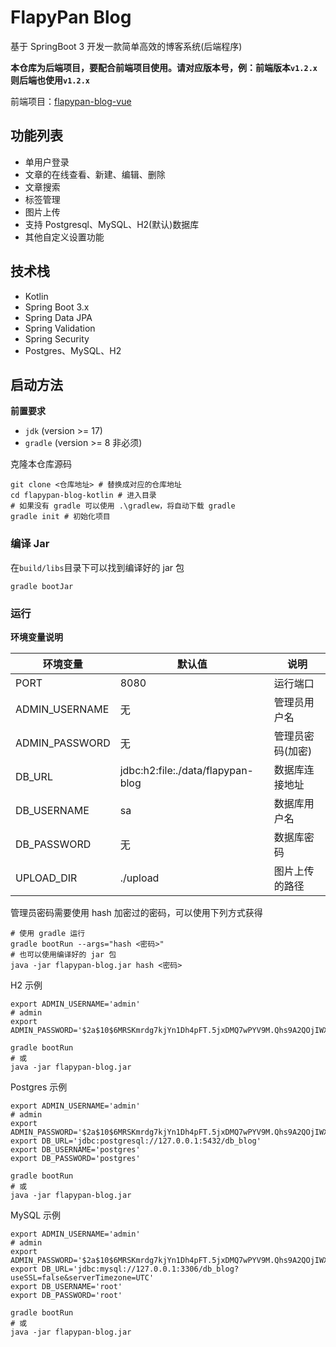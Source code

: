 # FlapyPan Blog

基于 SpringBoot 3 开发一款简单高效的博客系统(后端程序)

**本仓库为后端项目，要配合前端项目使用。请对应版本号，例：前端版本`v1.2.x`则后端也使用`v1.2.x`**

前端项目：[flapypan-blog-vue](https://github.com/FlapyPan/flapypan-blog-vue)

## 功能列表

- 单用户登录
- 文章的在线查看、新建、编辑、删除
- 文章搜索
- 标签管理
- 图片上传
- 支持 Postgresql、MySQL、H2(默认)数据库
- 其他自定义设置功能

## 技术栈

- Kotlin
- Spring Boot 3.x
- Spring Data JPA
- Spring Validation
- Spring Security
- Postgres、MySQL、H2

## 启动方法

**前置要求**

- `jdk` (version >= 17)
- `gradle` (version >= 8 非必须)

克隆本仓库源码

```shell
git clone <仓库地址> # 替换成对应的仓库地址
cd flapypan-blog-kotlin # 进入目录
# 如果没有 gradle 可以使用 .\gradlew，将自动下载 gradle
gradle init # 初始化项目
```

### 编译 Jar

在`build/libs`目录下可以找到编译好的 jar 包

```shell
gradle bootJar
```

### 运行

**环境变量说明**

| 环境变量           | 默认值                               | 说明        |
|----------------|-----------------------------------|-----------|
| PORT           | 8080                              | 运行端口      |
| ADMIN_USERNAME | 无                                 | 管理员用户名    |
| ADMIN_PASSWORD | 无                                 | 管理员密码(加密) |
| DB_URL         | jdbc:h2:file:./data/flapypan-blog | 数据库连接地址   |
| DB_USERNAME    | sa                                | 数据库用户名    |
| DB_PASSWORD    | 无                                 | 数据库密码     |
| UPLOAD_DIR     | ./upload                          | 图片上传的路径   |

管理员密码需要使用 hash 加密过的密码，可以使用下列方式获得

```shell
# 使用 gradle 运行
gradle bootRun --args="hash <密码>"
# 也可以使用编译好的 jar 包
java -jar flapypan-blog.jar hash <密码>
```

H2 示例

```shell
export ADMIN_USERNAME='admin'
# admin
export ADMIN_PASSWORD='$2a$10$6MRSKmrdg7kjYn1Dh4pFT.5jxDMQ7wPYV9M.Qhs9A2QOjIWX.DFDi'

gradle bootRun
# 或
java -jar flapypan-blog.jar
```

Postgres 示例

```shell
export ADMIN_USERNAME='admin'
# admin
export ADMIN_PASSWORD='$2a$10$6MRSKmrdg7kjYn1Dh4pFT.5jxDMQ7wPYV9M.Qhs9A2QOjIWX.DFDi'
export DB_URL='jdbc:postgresql://127.0.0.1:5432/db_blog'
export DB_USERNAME='postgres'
export DB_PASSWORD='postgres'

gradle bootRun
# 或
java -jar flapypan-blog.jar
```

MySQL 示例

```shell
export ADMIN_USERNAME='admin'
# admin
export ADMIN_PASSWORD='$2a$10$6MRSKmrdg7kjYn1Dh4pFT.5jxDMQ7wPYV9M.Qhs9A2QOjIWX.DFDi'
export DB_URL='jdbc:mysql://127.0.0.1:3306/db_blog?useSSL=false&serverTimezone=UTC'
export DB_USERNAME='root'
export DB_PASSWORD='root'

gradle bootRun
# 或
java -jar flapypan-blog.jar
```

